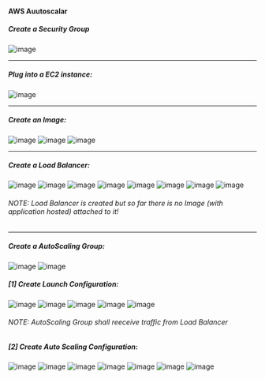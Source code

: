 #### AWS Auutoscalar

##### Create a Security Group
![image](https://user-images.githubusercontent.com/689226/77343383-9a81c680-6d57-11ea-9da8-e68d70bf312e.png)

<hr>

##### Plug into a EC2 instance:
![image](https://user-images.githubusercontent.com/689226/77343587-eb91ba80-6d57-11ea-9b45-7d1a53d7ae24.png)

<hr>

##### Create an Image:
![image](https://user-images.githubusercontent.com/689226/77348418-70340700-6d5f-11ea-9c35-e5ae95a30eed.png)
![image](https://user-images.githubusercontent.com/689226/77343804-4a573400-6d58-11ea-9061-baf156d35ac8.png)
![image](https://user-images.githubusercontent.com/689226/77348351-4e3a8480-6d5f-11ea-8ad1-67186b04595b.png)

<hr>

##### Create a Load Balancer:
![image](https://user-images.githubusercontent.com/689226/77349577-395ef080-6d61-11ea-8ec5-e5640956f066.png)
![image](https://user-images.githubusercontent.com/689226/77350166-1aad2980-6d62-11ea-9001-777818370f2e.png)
![image](https://user-images.githubusercontent.com/689226/77350221-2d276300-6d62-11ea-8ab7-3b5f0af7316a.png)
![image](https://user-images.githubusercontent.com/689226/77350292-46301400-6d62-11ea-9ef5-8a79c168d103.png)
![image](https://user-images.githubusercontent.com/689226/77350663-dd956700-6d62-11ea-8583-9f8f427f81b9.png)
![image](https://user-images.githubusercontent.com/689226/77350892-2baa6a80-6d63-11ea-8241-a6d8ceb5a716.png)
![image](https://user-images.githubusercontent.com/689226/77351133-5b597280-6d63-11ea-82a9-a96b2a3812cc.png)
![image](https://user-images.githubusercontent.com/689226/77351184-6f04d900-6d63-11ea-8521-4bcb34219ca8.png)
###### NOTE: Load Balancer is created but so far there is no Image (with application hosted) attached to it!
<hr>

##### Create a AutoScaling Group:
![image](https://user-images.githubusercontent.com/689226/77351442-cacf6200-6d63-11ea-8e1e-1823d00ac8be.png)
![image](https://user-images.githubusercontent.com/689226/77352486-467dde80-6d65-11ea-9335-45da88311cae.png)

##### [1] Create Launch Configuration:
![image](https://user-images.githubusercontent.com/689226/77352621-79c06d80-6d65-11ea-825d-9d3ef2bd7daf.png)
![image](https://user-images.githubusercontent.com/689226/77352655-8644c600-6d65-11ea-90eb-daf04193fe43.png)
![image](https://user-images.githubusercontent.com/689226/77352917-023f0e00-6d66-11ea-99c8-a4b9affee37d.png)
![image](https://user-images.githubusercontent.com/689226/77352962-1be05580-6d66-11ea-912b-41381194579d.png)
![image](https://user-images.githubusercontent.com/689226/77353250-a628b980-6d66-11ea-9338-0ba0aea5112b.png)
###### NOTE:  AutoScaling Group shall reeceive traffic from Load Balancer

##### [2] Create Auto Scaling Configuration:
![image](https://user-images.githubusercontent.com/689226/77377146-4814ca00-6d98-11ea-8114-6e3382d6c042.png)
![image](https://user-images.githubusercontent.com/689226/77377079-21569380-6d98-11ea-84da-c7f5809716c1.png)
![image](https://user-images.githubusercontent.com/689226/77377359-d9843c00-6d98-11ea-96ae-81d17a84c18b.png)
![image](https://user-images.githubusercontent.com/689226/77377396-033d6300-6d99-11ea-87b5-689a4df01947.png)
![image](https://user-images.githubusercontent.com/689226/77377471-2d8f2080-6d99-11ea-810b-bae3186d0560.png)
![image](https://user-images.githubusercontent.com/689226/77377456-249e4f00-6d99-11ea-9bd8-1298588156e1.png)
![image](https://user-images.githubusercontent.com/689226/77377569-7b0b8d80-6d99-11ea-8e81-08b47e357cdb.png)







